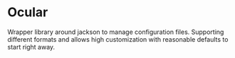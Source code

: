 # Ocular

Wrapper library around jackson to manage configuration files. Supporting different formats and allows high customization with reasonable defaults to start right away.
